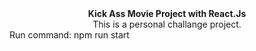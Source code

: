 <div align="center"><strong>Kick Ass Movie Project with React.Js</strong></div>
<div align="center">This is a personal challange project.</div>
<div>Run command: npm run start</div>